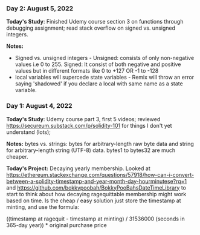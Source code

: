 ### Day 2: August 5, 2022
**Today's Study**: Finished Udemy course section 3 on functions through debugging assignment; read stack overflow on signed vs. unsigned integers.

**Notes:** 
* Signed vs. unsigned integers - Unsigned: consists of only non-negative values i.e 0 to 255.  Signed: It consist of both negative and positive values but in different formats like 0 to +127 OR -1 to -128
* local variables will supercede state variables - Remix will throw an error saying 'shadowed' if you declare a local with same name as a state variable.

### Day 1: August 4, 2022
**Today's Study**: Udemy course part 3, first 5 videos; reviewed https://secureum.substack.com/p/solidity-101 for things I don't yet understand (lots); 

**Notes:** bytes vs. strings:  bytes for arbitrary-length raw byte data and string for arbitrary-length string (UTF-8) data. bytes1 to bytes32 are much cheaper.

**Today's Project:** Decaying yearly membership.  Looked at https://ethereum.stackexchange.com/questions/57918/how-can-i-convert-between-a-solidity-timestamp-and-year-month-day-hourminutese?rq=1 and https://github.com/bokkypoobah/BokkyPooBahsDateTimeLibrary to start to think about how decaying ragequittable membership might work based on time.  Is the cheap / easy solution just store the timestamp at minting, and use the formula:  

((timestamp at ragequit - timestamp at minting) / 31536000 (seconds in 365-day year)) * original purchase price
